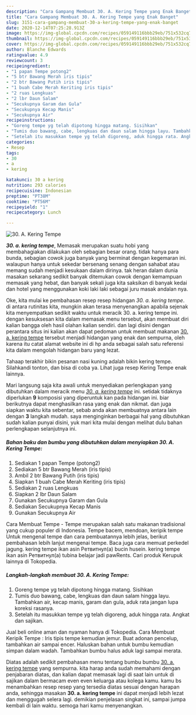 ```yaml
---
description: "Cara Gampang Membuat 30. A. Kering Tempe yang Enak Banget"
title: "Cara Gampang Membuat 30. A. Kering Tempe yang Enak Banget"
slug: 3151-cara-gampang-membuat-30-a-kering-tempe-yang-enak-banget
date: 2020-12-14T07:25:28.913Z
image: https://img-global.cpcdn.com/recipes/059149116bbb29eb/751x532cq70/30-a-kering-tempe-foto-resep-utama.jpg
thumbnail: https://img-global.cpcdn.com/recipes/059149116bbb29eb/751x532cq70/30-a-kering-tempe-foto-resep-utama.jpg
cover: https://img-global.cpcdn.com/recipes/059149116bbb29eb/751x532cq70/30-a-kering-tempe-foto-resep-utama.jpg
author: Blanche Edwards
ratingvalue: 4.9
reviewcount: 3
recipeingredient:
- "1 papan Tempe potong2"
- "5 btr Bawang Merah iris tipis"
- "2 btr Bawang Putih iris tipis"
- "1 buah Cabe Merah Keriting iris tipis"
- "2 ruas Lengkuas"
- "2 lbr Daun Salam"
- "Secukupnya Garam dan Gula"
- "Secukupnya Kecap Manis"
- "Secukupnya Air"
recipeinstructions:
- "Goreng tempe yg telah dipotong hingga matang. Sisihkan"
- "Tumis duo bawang, cabe, lengkuas dan daun salam hingga layu. Tambahkan air, kecap manis, garam dan gula, aduk rata jangan lupa koreksi rasanya."
- "Setelah itu masukkan tempe yg telah digoreng, aduk hingga rata. Angkat dan sajikan."
categories:
- Resep
tags:
- 30
- a
- kering

katakunci: 30 a kering 
nutrition: 293 calories
recipecuisine: Indonesian
preptime: "PT38M"
cooktime: "PT56M"
recipeyield: "1"
recipecategory: Lunch

---
```



![30. A. Kering Tempe](https://img-global.cpcdn.com/recipes/059149116bbb29eb/751x532cq70/30-a-kering-tempe-foto-resep-utama.jpg)

<b><i>30. a. kering tempe</i></b>, Memasak merupakan suatu hobi yang membahagiakan dilakukan oleh sebagian besar orang. tidak hanya para bunda, sebagian cowok juga banyak yang berminat dengan kegemaran ini. walaupun hanya untuk sekedar bersenang senang dengan sahabat atau memang sudah menjadi kesukaan dalam dirinya. tak heran dalam dunia masakan sekarang sedikit banyak ditemukan cowok dengan kemampuan memasak yang hebat, dan banyak sekali juga kita saksikan di banyak kedai dan hotel yang menggunakan koki laki laki sebagai juru masak andalan nya.

Oke, kita mulai ke pembahasan resep resep hidangan <i>30. a. kering tempe</i>. di antara rutinitas kita, mungkin akan terasa menyenangkan apabila sejenak kita menyempatkan sedikit waktu untuk meracik 30. a. kering tempe ini. dengan kesuksesan kita dalam memasak menu tersebut, akan membuat diri kalian bangga oleh hasil olahan kalian sendiri. dan lagi disini dengan perantara situs ini kalian akan dapat pedoman untuk membuat makanan <u>30. a. kering tempe</u> tersebut menjadi hidangan yang enak dan sempurna, oleh karena itu catat alamat website ini di hp anda sebagai salah satu referensi kita dalam mengolah hidangan baru yang lezat.

Tahaap terakhir bikin pesanan nasi kuning adalah bikin kering tempe. Silahkandi tonton, dan bisa di coba ya. Lihat juga resep Kering Tempe enak lainnya.


Mari langsung saja kita awali untuk menyediakan perlengkapan yang dibutuhkan dalam meracik menu <u><i>30. a. kering tempe</i></u> ini. setidak tidaknya diperlukan <b>9</b> komposisi yang diperuntuk kan pada hidangan ini. biar berikutnya dapat menghasilkan rasa yang enak dan nikmat. dan juga siapkan waktu kita sebentar, sebab anda akan membuatnya antara lain dengan <b>3</b> langkah mudah. saya menginginkan berbagai hal yang dibutuhkan sudah kalian punyai disini, yuk mari kita mulai dengan melihat dulu bahan perlengkapan selanjutnya ini.

<!--inarticleads1-->

##### Bahan baku dan bumbu yang dibutuhkan dalam menyiapkan 30. A. Kering Tempe:

1. Sediakan 1 papan Tempe (potong2)
1. Sediakan 5 btr Bawang Merah (iris tipis)
1. Ambil 2 btr Bawang Putih (iris tipis)
1. Siapkan 1 buah Cabe Merah Keriting (iris tipis)
1. Sediakan 2 ruas Lengkuas
1. Siapkan 2 lbr Daun Salam
1. Gunakan Secukupnya Garam dan Gula
1. Sediakan Secukupnya Kecap Manis
1. Gunakan Secukupnya Air


Cara Membuat Tempe - Tempe merupakan salah satu makanan tradisional yang cukup populer di Indonesia. Tempe bacem, mendoan, keripik tempe Untuk mengenal tempe dan cara pembuatannya lebih jelas, berikut pembahasan lebih lanjut mengenai tempe. Baca juga cara memuat perkedel jagung. kering tempe ikan asin Ретвитнул(а) bucin husein. kering tempe ikan asin Ретвитнул(а) tubina belajar jadi pawRents. Cari produk Kerupuk lainnya di Tokopedia. 

<!--inarticleads2-->

##### Langkah-langkah membuat 30. A. Kering Tempe:

1. Goreng tempe yg telah dipotong hingga matang. Sisihkan
1. Tumis duo bawang, cabe, lengkuas dan daun salam hingga layu. Tambahkan air, kecap manis, garam dan gula, aduk rata jangan lupa koreksi rasanya.
1. Setelah itu masukkan tempe yg telah digoreng, aduk hingga rata. Angkat dan sajikan.


Jual beli online aman dan nyaman hanya di Tokopedia. Cara Membuat Keripik Tempe : Iris tipis tempe kemudian jemur. Buat adonan pencelup, tambahkan air sampai encer. Haluskan bahan untuk bumbu kemudian simpan dalam wadah. Tambahkan bumbu halus aduk lagi sampai merata. 

Diatas adalah sedikit pembahasan menu tentang bumbu bumbu <u>30. a. kering tempe</u> yang sempurna. kita harap anda sudah memahami dengan penjabaran diatas, dan kalian dapat memasak lagi di saat lain untuk di sajikan dalam bermacam even even keluarga atau kolega kamu. kamu bs menambahkan resep resep yang tersedia diatas sesuai dengan harapan anda, sehingga masakan <b>30. a. kering tempe</b> ini dapat menjadi lebih lezat dan menggugah selera lagi. demikian penjelasan singkat ini, sampai jumpa kembali di lain waktu. semoga hari kamu menyenangkan.
